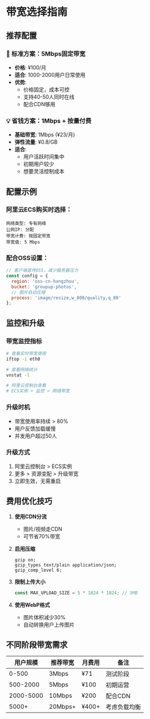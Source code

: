 # 带宽选择指南

## 推荐配置

### 🎯 标准方案：5Mbps固定带宽
- **价格**: ¥100/月
- **适合**: 1000-2000用户日常使用
- **优势**: 
  - 价格固定，成本可控
  - 支持40-50人同时在线
  - 配合CDN够用

### 💡 省钱方案：1Mbps + 按量付费
- **基础带宽**: 1Mbps (¥23/月)
- **弹性流量**: ¥0.8/GB
- **适合**: 
  - 用户活跃时间集中
  - 初期用户较少
  - 想要灵活控制成本

## 配置示例

### 阿里云ECS购买时选择：
```
网络类型: 专有网络
公网IP: 分配
带宽计费: 按固定带宽
带宽值: 5 Mbps
```

### 配合OSS设置：
```javascript
// 客户端直传OSS，减少服务器压力
const config = {
  region: 'oss-cn-hangzhou',
  bucket: 'groupup-photos',
  // 图片自动压缩
  process: 'image/resize,w_800/quality,q_80'
};
```

## 监控和升级

### 带宽监控指标
```bash
# 查看实时带宽使用
iftop -i eth0

# 查看网络统计
vnstat -l

# 阿里云控制台查看
# ECS实例 > 监控 > 网络带宽
```

### 升级时机
- 带宽使用率持续 > 80%
- 用户反馈加载缓慢
- 并发用户超过50人

### 升级方式
1. 阿里云控制台 > ECS实例
2. 更多 > 资源变配 > 升级带宽
3. 立即生效，无需重启

## 费用优化技巧

1. **使用CDN分流**
   - 图片/视频走CDN
   - 可节省70%带宽

2. **启用压缩**
   ```nginx
   gzip on;
   gzip_types text/plain application/json;
   gzip_comp_level 6;
   ```

3. **限制上传大小**
   ```javascript
   const MAX_UPLOAD_SIZE = 5 * 1024 * 1024; // 5MB
   ```

4. **使用WebP格式**
   - 图片体积减少30%
   - 自动转换用户上传图片

## 不同阶段带宽需求

| 用户规模 | 推荐带宽 | 月费用 | 备注 |
|----------|----------|--------|------|
| 0-500 | 3Mbps | ¥71 | 测试阶段 |
| 500-2000 | 5Mbps | ¥100 | 初期运营 |
| 2000-5000 | 10Mbps | ¥200 | 配合CDN |
| 5000+ | 20Mbps+ | ¥400+ | 考虑负载均衡 |